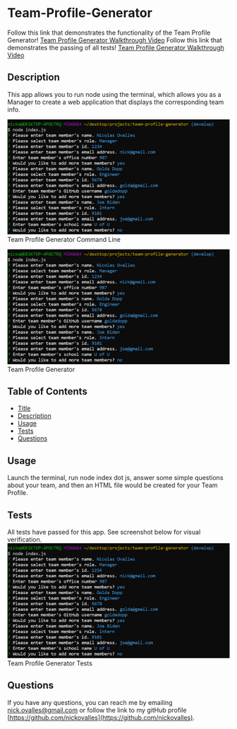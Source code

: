 # Team-Profile-Generator

  Follow this link that demonstrates the functionality of the Team Profile Generator! [Team Profile Generator Walkthrough Video](#) 
  Follow this link that demonstrates the passing of all tests! [Team Profile Generator Walkthrough Video](#)

  ## Description
  This app allows you to run node using the terminal, which allows you as a Manager to create a web application that displays the corresponding team info.

  ![image](\assets\images\app.PNG)Team Profile Generator Command Line


  ![image](\assets\images\app.PNG)Team Profile Generator
  
  ## Table of Contents
  
  * [Title](#title)
  * [Description](#description)
  * [Usage](#usage)
  * [Tests](#tests)
  * [Questions](#questions)
 
  ## Usage
  Launch the terminal, run node index dot js, answer some simple questions about your team, and then an HTML file would be created for your Team Profile. 

  ## Tests
  All tests have passed for this app. See screenshot below for visual verification.
   ![image](\assets\images\app.PNG)Team Profile Generator Tests

  ## Questions
  If you have any questions, you can reach me by emailing [nick.ovalles@gmail.com](mailto:nick.ovalles@gmail.com) or follow the link to my gitHub profile [https://github.com/nickovalles](https://github.com/nickovalles).
